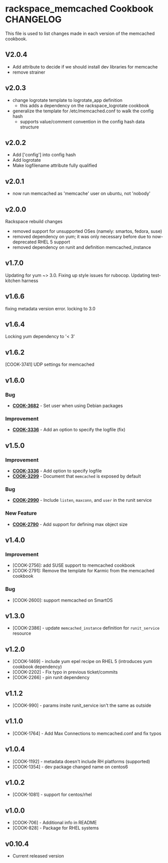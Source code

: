 rackspace_memcached Cookbook CHANGELOG
============================
This file is used to list changes made in each version of the memcached cookbook.

V2.0.4
------
- Add attribute to decide if we should install dev libraries for memcache
- remove strainer

v2.0.3
------
- change logrotate template to logrotate_app definition
  - this adds a dependency on the rackspace_logrotate cookbook
- generalize the template for /etc/memcached.conf to walk the config hash
  - supports value/comment convention in the config hash data structure

v2.0.2
------
- Add ['config'] into config hash
- Add logrotate
- Make logfilename attribute fully qualified

v2.0.1
------
- now run memcached as 'memcache' user on ubuntu, not 'nobody' 

v2.0.0
------
Rackspace rebuild changes
- removed support for unsupported OSes (namely: smartos, fedora, suse)
- removed dependency on yum; it was only necessary before due to now-deprecated RHEL 5 support
- removed dependency on runit and definition memcached_instance


v1.7.0
------
Updating for yum ~> 3.0. 
Fixing up style issues for rubocop. 
Updating test-kitchen harness


v1.6.6
------
fixing metadata version error. locking to 3.0


v1.6.4
------
Locking yum dependency to '< 3'


v1.6.2
------
[COOK-3741] UDP settings for memcached


v1.6.0
------
### Bug
- **[COOK-3682](https://tickets.opscode.com/browse/COOK-3682)** - Set user when using Debian packages

### Improvement
- **[COOK-3336](https://tickets.opscode.com/browse/COOK-3336)** - Add an option to specify the logfile (fix)

v1.5.0
------
### Improvement
- **[COOK-3336](https://tickets.opscode.com/browse/COOK-3336)** - Add option to specify logfile
- **[COOK-3299](https://tickets.opscode.com/browse/COOK-3299)** - Document that `memcached` is exposed by default

### Bug
- **[COOK-2990](https://tickets.opscode.com/browse/COOK-2990)** - Include `listen`, `maxconn`, and `user` in the runit service

### New Feature
- **[COOK-2790](https://tickets.opscode.com/browse/COOK-2790)** - Add support for defining max object size

v1.4.0
------
### Improvement
- [COOK-2756]: add SUSE support to memcached cookbook
- [COOK-2791]: Remove the template for Karmic from the memcached cookbook

### Bug
- [COOK-2600]: support memcached on SmartOS

v1.3.0
------
- [COOK-2386] - update `memcached_instance` definition for `runit_service` resource

v1.2.0
------
- [COOK-1469] - include yum epel recipe on RHEL 5 (introduces yum cookbook dependency)
- [COOK-2202] - Fix typo in previous ticket/commits
- [COOK-2266] - pin runit dependency

v1.1.2
------
- [COOK-990] - params insite runit_service isn't the same as outside

v1.1.0
------
- [COOK-1764] - Add Max Connections to memcached.conf and fix typos

v1.0.4
------
- [COOK-1192] - metadata doesn't include RH platforms (supported)
- [COOK-1354] - dev package changed name on centos6

v1.0.2
------
- [COOK-1081] - support for centos/rhel

v1.0.0
------
- [COOK-706] - Additional info in README
- [COOK-828] - Package for RHEL systems

v0.10.4
-------
- Current released version
